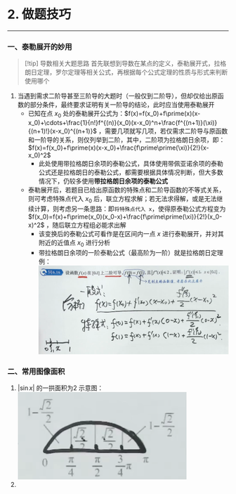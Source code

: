 # 2. 做题技巧

---

### 一、泰勒展开的妙用

>[!tip] 导数相关大题思路
>首先联想到导数在某点的定义，泰勒展开式，拉格朗日定理，罗尔定理等相关公式，再根据每个公式定理的性质与形式来判断使用哪个

1. 当遇到需求二阶导甚至三阶导的大题时（一般仅到二阶导），但却仅给出原函数的部分条件，最终要求证明有关一阶导的结论，此时应当使用泰勒展开
	- 已知在点 $x_0$ 处的泰勒展开公式为：$f(x)=f(x_0)+f\prime(x)(x-x_0)+\cdots+\frac{1}{n!}f^{(n)}(x_0)(x-x_0)^n+\frac{f^{(n+1)}(\xi)}{(n+1)!}(x-x_0)^{(n+1)}$  ，需要几项就写几项，若仅需求二阶导与原函数和一阶导的关系，则仅列举到二阶，其中，二阶项为拉格朗日余项，即：$f(x)=f(x_0)+f\prime(x)(x-x_0)+\frac{f\prime\prime(\xi)}{2!}(x-x_0)^2$ 
		- 此处使用带拉格朗日余项的泰勒公式，具体使用带佩亚诺余项的泰勒公式还是拉格朗日的泰勒公式，都需要根据具体情况判断，但大多数情况下，仍较多使用**带拉格朗日余项的泰勒公式**
	- 泰勒展开后，若题目已给出原函数的特殊点和二阶导函数的不等式关系，则可考虑特殊点代入 $x_0$ 后，联立方程求解；若无法求得解，或是无法继续计算，则考虑另一条思路：即`将特殊点代入 x`，使得原泰勒公式方程变为 $f(x_0)=f(x)+f\prime(x_0)(x_0-x)+\frac{f\prime\prime(\xi)}{2!}(x_0-x)^2$  ，随后联立方程组必能求出解
		- 该变换后的泰勒公式可看作是在区间内一点 $x$ 进行泰勒展开，并对其附近的近值点 $x_0$ 进行分析
		- 带拉格朗日余项的一阶泰勒公式（最高阶为一阶）就是拉格朗日定理
	例：![](assets/Pasted%20image%2020250809174357.png)

### 二、常用图像面积

1. $|\sin x|$ 的一拱面积为2
	示意图：![](assets/Pasted%20image%2020250809170329.png)
2. 